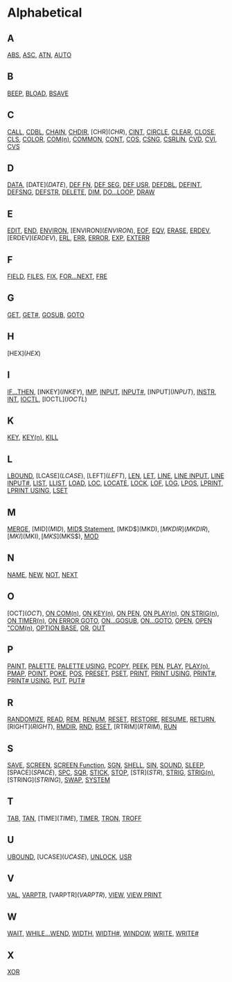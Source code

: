 # Alphabetical

## A

[ABS](ABS), [ASC](ASC), [ATN](ATN), [AUTO](AUTO)

## B

[BEEP](BEEP), [BLOAD](BLOAD), [BSAVE](BSAVE)

## C

[CALL](CALL), [CDBL](CDBL), [CHAIN](CHAIN), [CHDIR](CHDIR), [CHR$](CHR$), [CINT](CINT), [CIRCLE](CIRCLE), [CLEAR](CLEAR), [CLOSE](CLOSE), [CLS](CLS), [COLOR](COLOR), [COM(n)](COM(n)), [COMMON](COMMON), [CONT](CONT), [COS](COS), [CSNG](CSNG), [CSRLIN](CSRLIN),  [CVD](CVD), [CVI](CVI), [CVS](CVS)

## D

[DATA](DATA), [DATE$](DATE$), [DEF FN](DEF-FN), [DEF SEG](DEF-SEG), [DEF USR](DEF-USR), [DEFDBL](DEFDBL), [DEFINT](DEFINT), [DEFSNG](DEFSNG), [DEFSTR](DEFSTR), [DELETE](DELETE), [DIM](DIM), [DO...LOOP](DO...LOOP), [DRAW](DRAW)

## E

[EDIT](EDIT), [END](END), [ENVIRON](ENVIRON), [ENVIRON$](ENVIRON$), [EOF](EOF), [EQV](EQV), [ERASE](ERASE), [ERDEV](ERDEV), [ERDEV$](ERDEV$), [ERL](ERL), [ERR](ERR), [ERROR](ERROR), [EXP](EXP), [EXTERR](EXTERR)

## F

[FIELD](FIELD), [FILES](FILES), [FIX](FIX), [FOR...NEXT](FOR...NEXT), [FRE](FRE)

## G

[GET](GET), [GET#](GET#), [GOSUB](GOSUB), [GOTO](GOTO)

## H

[HEX$](HEX$)

## I

[IF...THEN](IF...THEN), [INKEY$](INKEY$), [IMP](IMP), [INPUT](INPUT), [INPUT#](INPUT#), [INPUT$](INPUT$), [INSTR](INSTR), [INT](INT), [IOCTL](IOCTL), [IOCTL$](IOCTL$)

## K

[KEY](KEY), [KEY(n)](KEY(n)), [KILL](KILL)

## L

[LBOUND](LBOUND), [LCASE$](LCASE$), [LEFT$](LEFT$), [LEN](LEN), [LET](LET), [LINE](LINE), [LINE INPUT](LINE-INPUT), [LINE INPUT#](LINE-INPUT#), [LIST](LIST), [LLIST](LLIST), [LOAD](LOAD), [LOC](LOC), [LOCATE](LOCATE), [LOCK](LOCK), [LOF](LOF), [LOG](LOG), [LPOS](LPOS), [LPRINT](LPRINT), [LPRINT USING](LPRINT-USING), [LSET](LSET)

## M

[MERGE](MERGE), [MID$](MID$), [MID$ Statement](MID$-Statement), [MKD$](MKD$), [MKDIR](MKDIR), [MKI$](MKI$), [MKS$](MKS$), [MOD](MOD)

## N

[NAME](NAME), [NEW](NEW), [NOT](NOT), [NEXT](NEXT)

## O

[OCT$](OCT$), [ON COM(n)](ON-COM(n)), [ON KEY(n)](ON-KEY(n)), [ON PEN](ON-PEN), [ON PLAY(n)](ON-PLAY(n)), [ON STRIG(n)](ON-STRIG(n)), [ON TIMER(n)](ON-TIMER(n)), [ON ERROR GOTO](ON-ERROR-GOTO), [ON...GOSUB](ON...GOSUB), [ON...GOTO](ON...GOTO), [OPEN](OPEN), [OPEN "COM(n)](OPEN-COM(n)), [OPTION BASE](OPTION-BASE), [OR](OR), [OUT](OUT)

## P

[PAINT](PAINT), [PALETTE](PALETTE), [PALETTE USING](PALETTE-USING), [PCOPY](PCOPY), [PEEK](PEEK), [PEN](PEN), [PLAY](PLAY), [PLAY(n)](PLAY(n)), [PMAP](PMAP), [POINT](POINT), [POKE](POKE), [POS](POS), [PRESET](PRESET), [PSET](PSET), [PRINT](PRINT), [PRINT USING](PRINT-USING), [PRINT#](PRINT#), [PRINT# USING](PRINT#-USING), [PUT](PUT), [PUT#](PUT#)

## R

[RANDOMIZE](RANDOMIZE), [READ](READ), [REM](REM), [RENUM](RENUM), [RESET](RESET), [RESTORE](RESTORE), [RESUME](RESUME), [RETURN](RETURN), [RIGHT$](RIGHT$), [RMDIR](RMDIR), [RND](RND), [RSET](RSET), [RTRIM$](RTRIM$), [RUN](RUN)

## S

[SAVE](SAVE), [SCREEN](SCREEN), [SCREEN Function](SCREEN-Function), [SGN](SGN), [SHELL](SHELL), [SIN](SIN), [SOUND](SOUND), [SLEEP](SLEEP), [SPACE$](SPACE$), [SPC](SPC), [SQR](SQR), [STICK](STICK), [STOP](STOP), [STR$](STR$), [STRIG](STRIG), [STRIG(n)](STRIG(n)), [STRING$](STRING$), [SWAP](SWAP), [SYSTEM](SYSTEM)

## T

[TAB](TAB), [TAN](TAN), [TIME$](TIME$), [TIMER](TIMER), [TRON](TRON), [TROFF](TROFF)

## U

[UBOUND](UBOUND), [UCASE$](UCASE$), [UNLOCK](UNLOCK),  [USR](USR)

## V

[VAL](VAL), [VARPTR](VARPTR), [VARPTR$](VARPTR$), [VIEW](VIEW), [VIEW PRINT](VIEW-PRINT)

## W

[WAIT](WAIT), [WHILE...WEND](WHILE...WEND), [WIDTH](WIDTH), [WIDTH#](WIDTH#), [WINDOW](WINDOW), [WRITE](WRITE), [WRITE#](WRITE#)

## X

[XOR](XOR)

